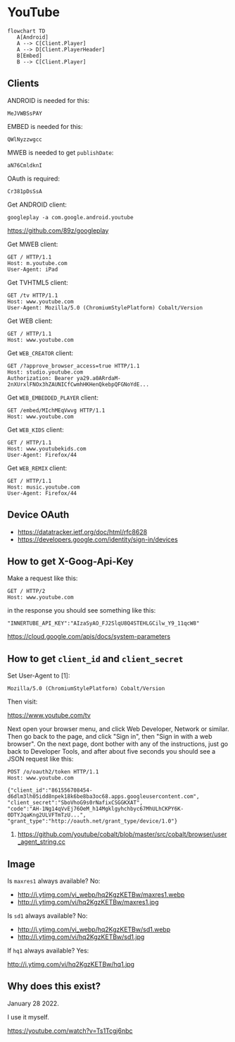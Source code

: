 # YouTube

~~~mermaid
flowchart TD
   A[Android]
   A --> C[Client.Player]
   A --> D[Client.PlayerHeader]
   B[Embed]
   B --> C[Client.Player]
~~~

## Clients

ANDROID is needed for this:

~~~
MeJVWBSsPAY
~~~

EMBED is needed for this:

~~~
QWlNyzzwgcc
~~~

MWEB is needed to get `publishDate`:

~~~
aN76CmldknI
~~~

OAuth is required:

~~~
Cr381pDsSsA
~~~

Get ANDROID client:

~~~
googleplay -a com.google.android.youtube
~~~

https://github.com/89z/googleplay

Get MWEB client:

~~~
GET / HTTP/1.1
Host: m.youtube.com
User-Agent: iPad
~~~

Get TVHTML5 client:

~~~
GET /tv HTTP/1.1
Host: www.youtube.com
User-Agent: Mozilla/5.0 (ChromiumStylePlatform) Cobalt/Version
~~~

Get WEB client:

~~~
GET / HTTP/1.1
Host: www.youtube.com
~~~

Get `WEB_CREATOR` client:

~~~
GET /?approve_browser_access=true HTTP/1.1
Host: studio.youtube.com
Authorization: Bearer ya29.a0ARrdaM-2nXUrxlFNOx3hZAUNICfCwmhHKHenQkebpQFGNoYdE...
~~~

Get `WEB_EMBEDDED_PLAYER` client:

~~~
GET /embed/MIchMEqVwvg HTTP/1.1
Host: www.youtube.com
~~~

Get `WEB_KIDS` client:

~~~
GET / HTTP/1.1
Host: www.youtubekids.com
User-Agent: Firefox/44
~~~

Get `WEB_REMIX` client:

~~~
GET / HTTP/1.1
Host: music.youtube.com
User-Agent: Firefox/44
~~~

## Device OAuth

- https://datatracker.ietf.org/doc/html/rfc8628
- https://developers.google.com/identity/sign-in/devices

## How to get X-Goog-Api-Key

Make a request like this:

~~~
GET / HTTP/2
Host: www.youtube.com
~~~

in the response you should see something like this:

~~~
"INNERTUBE_API_KEY":"AIzaSyAO_FJ2SlqU8Q4STEHLGCilw_Y9_11qcW8"
~~~

https://cloud.google.com/apis/docs/system-parameters

## How to get `client_id` and `client_secret`

Set User-Agent to [1]:

~~~
Mozilla/5.0 (ChromiumStylePlatform) Cobalt/Version
~~~

Then visit:

https://www.youtube.com/tv

Next open your browser menu, and click Web Developer, Network or similar. Then
go back to the page, and click "Sign in", then "Sign in with a web browser". On
the next page, dont bother with any of the instructions, just go back to
Developer Tools, and after about five seconds you should see a JSON request like
this:

~~~
POST /o/oauth2/token HTTP/1.1
Host: www.youtube.com

{"client_id":"861556708454-d6dlm3lh05idd8npek18k6be8ba3oc68.apps.googleusercontent.com",
"client_secret":"SboVhoG9s0rNafixCSGGKXAT",
"code":"AH-1Ng14qVvEj76OeM_h14Mgklgyhchbyc67MhULhCKPY6K-0DTYJqaKng2ULVFTmTzU...",
"grant_type":"http://oauth.net/grant_type/device/1.0"}
~~~

1. <https://github.com/youtube/cobalt/blob/master/src/cobalt/browser/user_agent_string.cc>

## Image

Is `maxres1` always available? No:

- <http://i.ytimg.com/vi_webp/hq2KgzKETBw/maxres1.webp>
- http://i.ytimg.com/vi/hq2KgzKETBw/maxres1.jpg

Is `sd1` always available? No:

- <http://i.ytimg.com/vi_webp/hq2KgzKETBw/sd1.webp>
- http://i.ytimg.com/vi/hq2KgzKETBw/sd1.jpg

If `hq1` always available? Yes:

http://i.ytimg.com/vi/hq2KgzKETBw/hq1.jpg

## Why does this exist?

January 28 2022.

I use it myself.

https://youtube.com/watch?v=Ts1Tcgj6nbc
